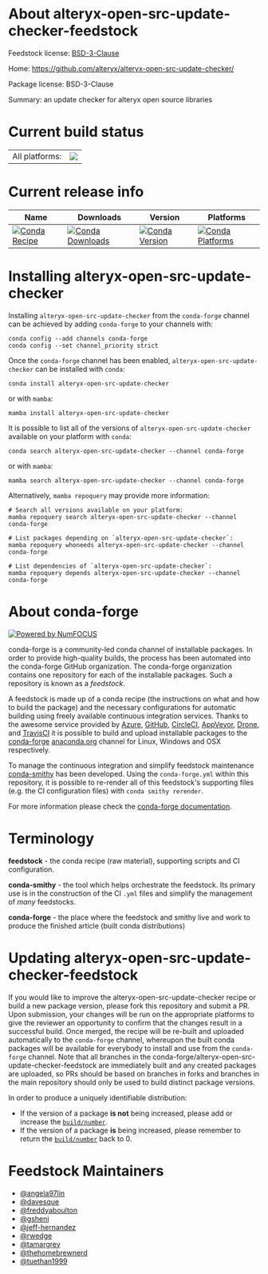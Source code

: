 About alteryx-open-src-update-checker-feedstock
===============================================

Feedstock license: [BSD-3-Clause](https://github.com/conda-forge/alteryx-open-src-update-checker-feedstock/blob/main/LICENSE.txt)

Home: https://github.com/alteryx/alteryx-open-src-update-checker/

Package license: BSD-3-Clause

Summary: an update checker for alteryx open source libraries

Current build status
====================


<table><tr><td>All platforms:</td>
    <td>
      <a href="https://dev.azure.com/conda-forge/feedstock-builds/_build/latest?definitionId=13770&branchName=main">
        <img src="https://dev.azure.com/conda-forge/feedstock-builds/_apis/build/status/alteryx-open-src-update-checker-feedstock?branchName=main">
      </a>
    </td>
  </tr>
</table>

Current release info
====================

| Name | Downloads | Version | Platforms |
| --- | --- | --- | --- |
| [![Conda Recipe](https://img.shields.io/badge/recipe-alteryx--open--src--update--checker-green.svg)](https://anaconda.org/conda-forge/alteryx-open-src-update-checker) | [![Conda Downloads](https://img.shields.io/conda/dn/conda-forge/alteryx-open-src-update-checker.svg)](https://anaconda.org/conda-forge/alteryx-open-src-update-checker) | [![Conda Version](https://img.shields.io/conda/vn/conda-forge/alteryx-open-src-update-checker.svg)](https://anaconda.org/conda-forge/alteryx-open-src-update-checker) | [![Conda Platforms](https://img.shields.io/conda/pn/conda-forge/alteryx-open-src-update-checker.svg)](https://anaconda.org/conda-forge/alteryx-open-src-update-checker) |

Installing alteryx-open-src-update-checker
==========================================

Installing `alteryx-open-src-update-checker` from the `conda-forge` channel can be achieved by adding `conda-forge` to your channels with:

```
conda config --add channels conda-forge
conda config --set channel_priority strict
```

Once the `conda-forge` channel has been enabled, `alteryx-open-src-update-checker` can be installed with `conda`:

```
conda install alteryx-open-src-update-checker
```

or with `mamba`:

```
mamba install alteryx-open-src-update-checker
```

It is possible to list all of the versions of `alteryx-open-src-update-checker` available on your platform with `conda`:

```
conda search alteryx-open-src-update-checker --channel conda-forge
```

or with `mamba`:

```
mamba search alteryx-open-src-update-checker --channel conda-forge
```

Alternatively, `mamba repoquery` may provide more information:

```
# Search all versions available on your platform:
mamba repoquery search alteryx-open-src-update-checker --channel conda-forge

# List packages depending on `alteryx-open-src-update-checker`:
mamba repoquery whoneeds alteryx-open-src-update-checker --channel conda-forge

# List dependencies of `alteryx-open-src-update-checker`:
mamba repoquery depends alteryx-open-src-update-checker --channel conda-forge
```


About conda-forge
=================

[![Powered by
NumFOCUS](https://img.shields.io/badge/powered%20by-NumFOCUS-orange.svg?style=flat&colorA=E1523D&colorB=007D8A)](https://numfocus.org)

conda-forge is a community-led conda channel of installable packages.
In order to provide high-quality builds, the process has been automated into the
conda-forge GitHub organization. The conda-forge organization contains one repository
for each of the installable packages. Such a repository is known as a *feedstock*.

A feedstock is made up of a conda recipe (the instructions on what and how to build
the package) and the necessary configurations for automatic building using freely
available continuous integration services. Thanks to the awesome service provided by
[Azure](https://azure.microsoft.com/en-us/services/devops/), [GitHub](https://github.com/),
[CircleCI](https://circleci.com/), [AppVeyor](https://www.appveyor.com/),
[Drone](https://cloud.drone.io/welcome), and [TravisCI](https://travis-ci.com/)
it is possible to build and upload installable packages to the
[conda-forge](https://anaconda.org/conda-forge) [anaconda.org](https://anaconda.org/)
channel for Linux, Windows and OSX respectively.

To manage the continuous integration and simplify feedstock maintenance
[conda-smithy](https://github.com/conda-forge/conda-smithy) has been developed.
Using the ``conda-forge.yml`` within this repository, it is possible to re-render all of
this feedstock's supporting files (e.g. the CI configuration files) with ``conda smithy rerender``.

For more information please check the [conda-forge documentation](https://conda-forge.org/docs/).

Terminology
===========

**feedstock** - the conda recipe (raw material), supporting scripts and CI configuration.

**conda-smithy** - the tool which helps orchestrate the feedstock.
                   Its primary use is in the construction of the CI ``.yml`` files
                   and simplify the management of *many* feedstocks.

**conda-forge** - the place where the feedstock and smithy live and work to
                  produce the finished article (built conda distributions)


Updating alteryx-open-src-update-checker-feedstock
==================================================

If you would like to improve the alteryx-open-src-update-checker recipe or build a new
package version, please fork this repository and submit a PR. Upon submission,
your changes will be run on the appropriate platforms to give the reviewer an
opportunity to confirm that the changes result in a successful build. Once
merged, the recipe will be re-built and uploaded automatically to the
`conda-forge` channel, whereupon the built conda packages will be available for
everybody to install and use from the `conda-forge` channel.
Note that all branches in the conda-forge/alteryx-open-src-update-checker-feedstock are
immediately built and any created packages are uploaded, so PRs should be based
on branches in forks and branches in the main repository should only be used to
build distinct package versions.

In order to produce a uniquely identifiable distribution:
 * If the version of a package **is not** being increased, please add or increase
   the [``build/number``](https://docs.conda.io/projects/conda-build/en/latest/resources/define-metadata.html#build-number-and-string).
 * If the version of a package **is** being increased, please remember to return
   the [``build/number``](https://docs.conda.io/projects/conda-build/en/latest/resources/define-metadata.html#build-number-and-string)
   back to 0.

Feedstock Maintainers
=====================

* [@angela97lin](https://github.com/angela97lin/)
* [@davesque](https://github.com/davesque/)
* [@freddyaboulton](https://github.com/freddyaboulton/)
* [@gsheni](https://github.com/gsheni/)
* [@jeff-hernandez](https://github.com/jeff-hernandez/)
* [@rwedge](https://github.com/rwedge/)
* [@tamargrey](https://github.com/tamargrey/)
* [@thehomebrewnerd](https://github.com/thehomebrewnerd/)
* [@tuethan1999](https://github.com/tuethan1999/)

